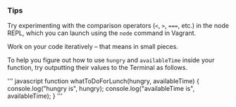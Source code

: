### Tips 
Try experimenting with the comparison operators (`<`, `>`, `===`, etc.) in the node REPL, which you can launch using the `node` command in Vagrant.

Work on your code iteratively – that means in small pieces. 

To help you figure out how to use `hungry` and `availableTime` inside your function, try outputting their values to the Terminal as follows.

''' javascript
function whatToDoForLunch(hungry, availableTime) {
  console.log("hungry is", hungry);
  console.log("availableTime is", availableTime);
}
''' 
